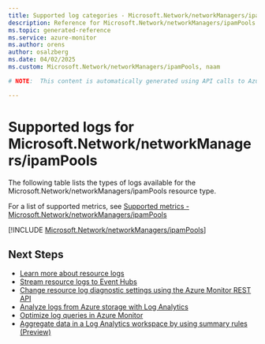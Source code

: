 ```yaml
---
title: Supported log categories - Microsoft.Network/networkManagers/ipamPools
description: Reference for Microsoft.Network/networkManagers/ipamPools in Azure Monitor Logs.
ms.topic: generated-reference
ms.service: azure-monitor
ms.author: orens
author: osalzberg
ms.date: 04/02/2025
ms.custom: Microsoft.Network/networkManagers/ipamPools, naam

# NOTE:  This content is automatically generated using API calls to Azure. Any edits made on these files will be overwritten in the next run of the script. 

---
```





# Supported logs for Microsoft.Network/networkManagers/ipamPools  
The following table lists the types of logs available for the Microsoft.Network/networkManagers/ipamPools resource type.
  
  
  
For a list of supported metrics, see [Supported metrics - Microsoft.Network/networkManagers/ipamPools](../supported-metrics/microsoft-network-networkmanagers-ipampools-metrics.md)  
  

  
[!INCLUDE [Microsoft.Network/networkManagers/ipamPools](~/reusable-content/ce-skilling/azure/includes/azure-monitor/reference/logs/microsoft-network-networkmanagers-ipampools-logs-include.md)]  
  

## Next Steps

* [Learn more about resource logs](/azure/azure-monitor/essentials/platform-logs-overview)
* [Stream resource logs to Event Hubs](/azure/azure-monitor/essentials/resource-logs#send-to-azure-event-hubs)
* [Change resource log diagnostic settings using the Azure Monitor REST API](/rest/api/monitor/diagnosticsettings)
* [Analyze logs from Azure storage with Log Analytics](/azure/azure-monitor/essentials/resource-logs#send-to-log-analytics-workspace)
* [Optimize log queries in Azure Monitor](/azure/azure-monitor/logs/query-optimization)
* [Aggregate data in a Log Analytics workspace by using summary rules (Preview)](/azure/azure-monitor/logs/summary-rules)